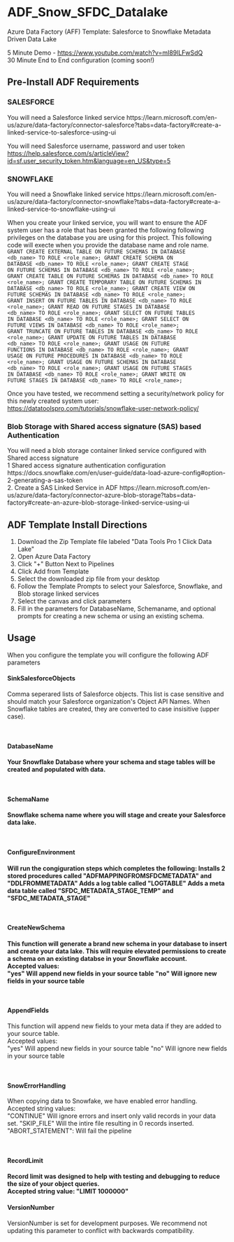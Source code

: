 # ADF_Snow_SFDC_Datalake
Azure Data Factory (AFF) Template: Salesforce to Snowflake Metadata Driven Data Lake

5 Minute Demo - https://www.youtube.com/watch?v=mI89lLFwSdQ
<br/>30 Minute End to End configuration (coming soon!)

<h2>Pre-Install ADF Requirements</h2>
<h3>SALESFORCE</h3>
You will need a Salesforce linked service
https://learn.microsoft.com/en-us/azure/data-factory/connector-salesforce?tabs=data-factory#create-a-linked-service-to-salesforce-using-ui

You will need Salesforce username, password and user token
https://help.salesforce.com/s/articleView?id=sf.user_security_token.htm&language=en_US&type=5


<h3>SNOWFLAKE</h3>
You will need a Snowflake linked service
https://learn.microsoft.com/en-us/azure/data-factory/connector-snowflake?tabs=data-factory#create-a-linked-service-to-snowflake-using-ui

When you create your linked service, you will want to ensure the ADF system user has a role that has been granted the following following privileges on the database you are using for this project. This following code will execte when you provide the database name and role name.
<code>
GRANT CREATE EXTERNAL TABLE ON FUTURE SCHEMAS IN DATABASE <db_name> TO ROLE <role_name>;
GRANT CREATE SCHEMA ON DATABASE <db_name> TO ROLE <role_name>;
GRANT CREATE STAGE ON FUTURE SCHEMAS IN DATABASE <db_name> TO ROLE <role_name>;
GRANT CREATE TABLE ON FUTURE SCHEMAS IN DATABASE <db_name> TO ROLE <role_name>;
GRANT CREATE TEMPORARY TABLE ON FUTURE SCHEMAS IN DATABASE <db_name> TO ROLE <role_name>;
GRANT CREATE VIEW ON FUTURE SCHEMAS IN DATABASE <db_name> TO ROLE <role_name>;
GRANT INSERT ON FUTURE TABLES IN DATABASE <db_name> TO ROLE <role_name>;
GRANT READ ON FUTURE STAGES IN DATABASE <db_name> TO ROLE <role_name>;
GRANT SELECT ON FUTURE TABLES IN DATABASE <db_name> TO ROLE <role_name>;
GRANT SELECT ON FUTURE VIEWS IN DATABASE <db_name> TO ROLE <role_name>;
GRANT TRUNCATE ON FUTURE TABLES IN DATABASE <db_name> TO ROLE <role_name>;
GRANT UPDATE ON FUTURE TABLES IN DATABASE <db_name> TO ROLE <role_name>;
GRANT USAGE ON FUTURE FUNCTIONS IN DATABASE <db_name> TO ROLE <role_name>;
GRANT USAGE ON FUTURE PROCEDURES IN DATABASE <db_name> TO ROLE <role_name>;
GRANT USAGE ON FUTURE SCHEMAS IN DATABASE <db_name> TO ROLE <role_name>;
GRANT USAGE ON FUTURE STAGES IN DATABASE <db_name> TO ROLE <role_name>;
GRANT WRITE ON FUTURE STAGES IN DATABASE <db_name> TO ROLE <role_name>;
  </code>

Once you have tested, we recommend setting a security/network policy for this newly created system user:
https://datatoolspro.com/tutorials/snowflake-user-network-policy/

<h3>Blob Storage with Shared access signature (SAS) based Authentication</h3>
You will need a blob storage container linked service configured with Shared access signature
<br/>
1 Shared access signature authentication configuration
https://docs.snowflake.com/en/user-guide/data-load-azure-config#option-2-generating-a-sas-token
<br/>
2. Create a SAS Linked Service in ADF
https://learn.microsoft.com/en-us/azure/data-factory/connector-azure-blob-storage?tabs=data-factory#create-an-azure-blob-storage-linked-service-using-ui

<h2>ADF Template Install Directions</h2>
<ol><li>Download the Zip Template file labeled "Data Tools Pro 1 Click Data Lake"</li>
<li>Open Azure Data Factory</li>
<li>Click "+" Button Next to Pipelines</li>
<li>Click Add from Template</li>
<li>Select the downloaded zip file from your desktop</li>
<li>Follow the Template Prompts to select your Salesforce, Snowflake, and Blob storage linked services</li>
<li>Select the canvas and click parameters</li>
<li>Fill in the parameters for DatabaseName, Schemaname, and optional prompts for creating a new schema or using an existing schema.</li></ol>

<h2>Usage</h2>
When you configure the template you will configure the following ADF parameters
<br/><h4>SinkSalesforceObjects</h4>
Comma seperared lists of Salesforce objects. This list is case sensitive and should match your Salesforce organization's Object API Names. When Snowflake tables are created, they are converted to case insisitive (upper case).

<br/><h4>DatabaseName<h4>
Your Snowflake Database where your schema and stage tables will be created and populated with data.

<br/><h4>SchemaName<h4>
Snowflake schema name where you will stage and create your Salesforce data lake.

<br/><h4>ConfigureEnvironment <h4>
Will run the congiguration steps which completes the following:
Installs 2 stored procedures called "ADFMAPPINGFROMSFDCMETADATA" and "DDLFROMMETADATA" 
Adds a log table called "LOGTABLE"
Adds a meta data table called "SFDC_METADATA_STAGE_TEMP" and "SFDC_METADATA_STAGE"

<br/><h4>CreateNewSchema<h4>
This function will generate a brand new schema in your database to insert and create your data lake. This will require elevated permissions to create a schema on an existing databse in your Snowflake account.
<br>Accepted values:</br>
"yes" Will append new fields in your source table
"no" Will ignore new fields in your source table

<br/><h4>AppendFields </h4>
This function will append new fields to your meta data if they are added to your source table.
<br>Accepted values:</br>
"yes" Will append new fields in your source table
"no" Will ignore new fields in your source table

<br/><h4>SnowErrorHandling </h4>
When copying data to Snowfake, we have enabled error handling. 
<br/> Accepted string values:<br/>
"CONTINUE"  Will ignore errors and insert only valid records in your data set.
"SKIP_FILE" Will the intire file resulting in 0 records inserted.
"ABORT_STATEMENT": Will fail the pipeline

<br/><h4>RecordLimit<h4>
Record limit was designed to help with testing and debugging to reduce the size of your object queries.
<br/>Accepted string value: "LIMIT 1000000" 

<h4>VersionNumber</h4>
VersionNumber is set for development purposes. We recommend not updating this parameter to conflict with backwards compatibility.
